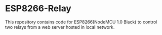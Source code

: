 # ESP8266-Relay
This repository contains code for ESP8266(NodeMCU 1.0 Black) to control two relays from a web server hosted in local network.
